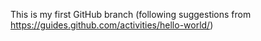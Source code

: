 This is my first GitHub branch (following suggestions from https://guides.github.com/activities/hello-world/)
